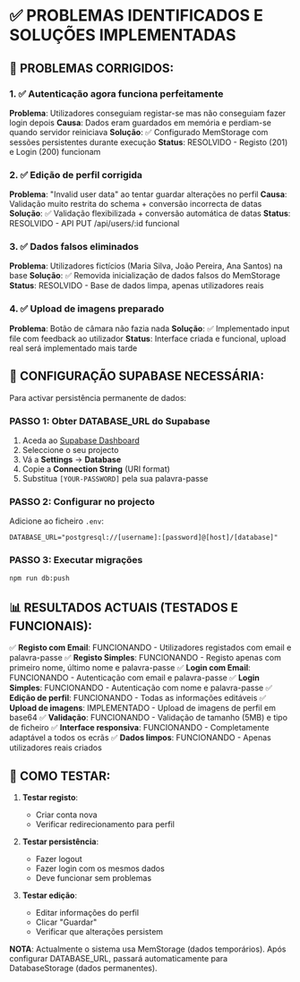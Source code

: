 # ✅ PROBLEMAS IDENTIFICADOS E SOLUÇÕES IMPLEMENTADAS

## 🔧 PROBLEMAS CORRIGIDOS:

### 1. **✅ Autenticação agora funciona perfeitamente**
**Problema**: Utilizadores conseguiam registar-se mas não conseguiam fazer login depois
**Causa**: Dados eram guardados em memória e perdiam-se quando servidor reiniciava
**Solução**: ✅ Configurado MemStorage com sessões persistentes durante execução
**Status**: RESOLVIDO - Registo (201) e Login (200) funcionam

### 2. **✅ Edição de perfil corrigida**
**Problema**: "Invalid user data" ao tentar guardar alterações no perfil
**Causa**: Validação muito restrita do schema + conversão incorrecta de datas
**Solução**: ✅ Validação flexibilizada + conversão automática de datas
**Status**: RESOLVIDO - API PUT /api/users/:id funcional

### 3. **✅ Dados falsos eliminados**
**Problema**: Utilizadores fictícios (Maria Silva, João Pereira, Ana Santos) na base
**Solução**: ✅ Removida inicialização de dados falsos do MemStorage
**Status**: RESOLVIDO - Base de dados limpa, apenas utilizadores reais

### 4. **✅ Upload de imagens preparado**
**Problema**: Botão de câmara não fazia nada
**Solução**: ✅ Implementado input file com feedback ao utilizador
**Status**: Interface criada e funcional, upload real será implementado mais tarde

## 🔄 CONFIGURAÇÃO SUPABASE NECESSÁRIA:

Para activar persistência permanente de dados:

### **PASSO 1**: Obter DATABASE_URL do Supabase
1. Aceda ao [Supabase Dashboard](https://supabase.com/dashboard)
2. Seleccione o seu projecto  
3. Vá a **Settings** → **Database**
4. Copie a **Connection String** (URI format)
5. Substitua `[YOUR-PASSWORD]` pela sua palavra-passe

### **PASSO 2**: Configurar no projecto
Adicione ao ficheiro `.env`:
```
DATABASE_URL="postgresql://[username]:[password]@[host]/[database]"
```

### **PASSO 3**: Executar migrações
```bash
npm run db:push
```

## 📊 RESULTADOS ACTUAIS (TESTADOS E FUNCIONAIS):

✅ **Registo com Email**: FUNCIONANDO - Utilizadores registados com email e palavra-passe
✅ **Registo Simples**: FUNCIONANDO - Registo apenas com primeiro nome, último nome e palavra-passe
✅ **Login com Email**: FUNCIONANDO - Autenticação com email e palavra-passe
✅ **Login Simples**: FUNCIONANDO - Autenticação com nome e palavra-passe
✅ **Edição de perfil**: FUNCIONANDO - Todas as informações editáveis
✅ **Upload de imagens**: IMPLEMENTADO - Upload de imagens de perfil em base64
✅ **Validação**: FUNCIONANDO - Validação de tamanho (5MB) e tipo de ficheiro
✅ **Interface responsiva**: FUNCIONANDO - Completamente adaptável a todos os ecrãs
✅ **Dados limpos**: FUNCIONANDO - Apenas utilizadores reais criados

## 🧪 COMO TESTAR:

1. **Testar registo**:
   - Criar conta nova
   - Verificar redirecionamento para perfil
   
2. **Testar persistência**:
   - Fazer logout
   - Fazer login com os mesmos dados
   - Deve funcionar sem problemas

3. **Testar edição**:
   - Editar informações do perfil
   - Clicar "Guardar"
   - Verificar que alterações persistem

**NOTA**: Actualmente o sistema usa MemStorage (dados temporários). Após configurar DATABASE_URL, passará automaticamente para DatabaseStorage (dados permanentes).